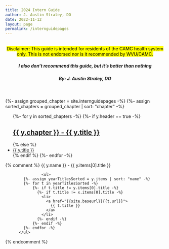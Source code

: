 ```yaml
---
title: 2024 Intern Guide
author: J. Austin Straley, DO
date: 2022-11-12
layout: page
permalink: /internguidepages
---
```


<html>
  <head>
    <link href="{{site.baseurl}}/assets/style_guide.css" rel="stylesheet">
    </head>
  <body>
    <div>
      <br>
      <center><mark>
        Disclaimer: This guide is intended for residents of the CAMC health system only. This is not endorsed nor is it recommended by WVU/CAMC.
        </mark></center>
       <center><h5><i><strong>
        I also don’t recommend this guide, but it’s better than nothing
        </strong></i></h5></center>
       <center><h5>
        By: J. Austin Straley, DO
        </h5></center>
      <br>
      </div>
 
{%- assign grouped_chapter = site.internguidepages -%}
{%- assign sorted_chapters = grouped_chapter | sort: "chapter" -%}
  <ul>
    {%- for y in sorted_chapters -%}
      {%- if y.header == true -%}
        <h2>
          <a href="{{site.baseurl}}{{y.url}}">{{ y.chapter }} - {{ y.title }}</a>
        </h2>
      {% else %}
          <li>
            <a href="{{site.baseurl}}{{y.url}}"> 
              {{ y.title }} 
            </a>
          </li>
      {% endif %}
    {%- endfor -%}
  </ul>
</body>

{% comment %}
          {{ y.name }} - {{ y.items[0].title }}


                    <ul>
            {%- assign yearTitlesSorted = y.items | sort: "name" -%}
            {%- for t in yearTitlesSorted -%}
                {%- if t.title != y.items[0].title -%}
                  {%- if t.title != x.items[0].title -%}
                    <li>
                      <a href="{{site.baseurl}}{{t.url}}"> 
                        {{ t.title }} 
                      </a>
                    </li>
                  {%- endif -%}
                {%- endif -%}
            {%- endfor -%}
          </ul>
{% endcomment %}